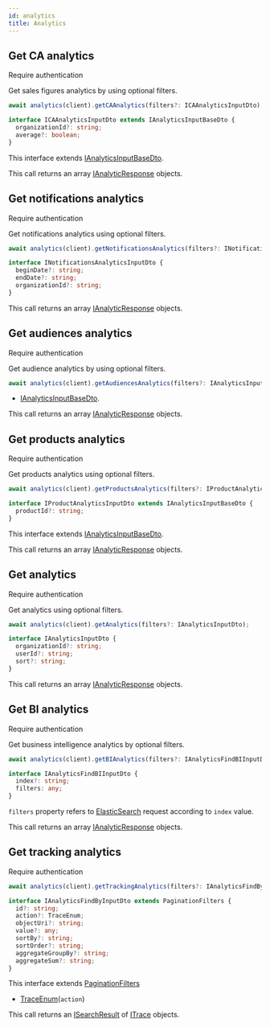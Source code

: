 ```yaml
---
id: analytics
title: Analytics
---
```


## Get CA analytics

<span class="badge badge--warning">Require authentication</span>

Get sales figures analytics by using optional filters.

```ts
await analytics(client).getCAAnalytics(filters?: ICAAnalyticsInputDto);
```

```ts
interface ICAAnalyticsInputDto extends IAnalyticsInputBaseDto {
  organizationId?: string;
  average?: boolean;
}
```

This interface extends [IAnalyticsInputBaseDto](analytics-types#ianalyticsinputbasedto).

This call returns an array [IAnalyticResponse](analytics-types#ianalyticresponse) objects.

## Get notifications analytics

<span class="badge badge--warning">Require authentication</span>

Get notifications analytics using optional filters.

```ts
await analytics(client).getNotificationsAnalytics(filters?: INotificationsAnalyticsInputDto);
```

```ts
interface INotificationsAnalyticsInputDto {
  beginDate?: string;
  endDate?: string;
  organizationId?: string;
}
```

This call returns an array [IAnalyticResponse](analytics-types#ianalyticresponse) objects.

## Get audiences analytics

<span class="badge badge--warning">Require authentication</span>

Get audience analytics by using optional filters.

```ts
await analytics(client).getAudiencesAnalytics(filters?: IAnalyticsInputBaseDto);
```
- [IAnalyticsInputBaseDto](analytics-types#ianalyticsinputbasedto).

This call returns an array [IAnalyticResponse](analytics-types#ianalyticresponse) objects.

## Get products analytics

<span class="badge badge--warning">Require authentication</span>

Get products analytics using optional filters.

```ts
await analytics(client).getProductsAnalytics(filters?: IProductAnalyticsInputDto);
```

```ts
interface IProductAnalyticsInputDto extends IAnalyticsInputBaseDto {
  productId?: string;
}
```

This interface extends [IAnalyticsInputBaseDto](analytics-types#ianalyticsinputbasedto).

This call returns an array [IAnalyticResponse](analytics-types#ianalyticresponse) objects.

## Get analytics

<span class="badge badge--warning">Require authentication</span>

Get analytics using optional filters.

```ts
await analytics(client).getAnalytics(filters?: IAnalyticsInputDto);
```

```ts
interface IAnalyticsInputDto {
  organizationId?: string;
  userId?: string;
  sort?: string;
}
```

This call returns an array [IAnalyticResponse](analytics-types#ianalyticresponse) objects.

## Get BI analytics

<span class="badge badge--warning">Require authentication</span>

Get business intelligence analytics by optional filters.

```ts
await analytics(client).getBIAnalytics(filters?: IAnalyticsFindBIInputDto);
```

```ts
interface IAnalyticsFindBIInputDto {
  index?: string;
  filters: any;
}
```

`filters` property refers to [ElasticSearch](https://www.elastic.co/guide/en/elasticsearch/reference/current/index.html) request according to `index` value.

This call returns an array [IAnalyticResponse](analytics-types#ianalyticresponse) objects.

## Get tracking analytics

<span class="badge badge--warning">Require authentication</span>

```ts
await analytics(client).getTrackingAnalytics(filters?: IAnalyticsFindByInputDto);
```

```ts
interface IAnalyticsFindByInputDto extends PaginationFilters {
  id?: string;
  action?: TraceEnum;
  objectUri?: string;
  value?: any;
  sortBy?: string;
  sortOrder?: string;
  aggregateGroupBy?: string;
  aggregateSum?: string;
}
```

This interface extends [PaginationFilters](pagination#pagination-filters)

- [TraceEnum](analytics-types#traceenum)(`action`)

This call returns an [ISearchResult](pagination#isearchresult) of [ITrace](analytics-types#itrace) objects.